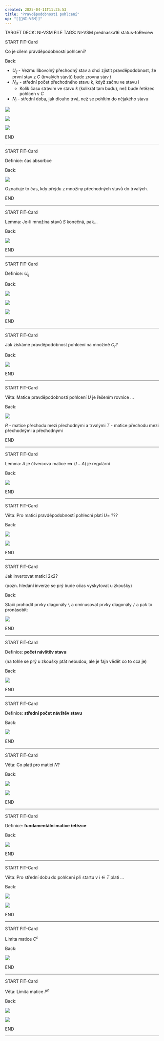 ```yaml
---
created: 2025-04-11T11:25:53
title: "Pravděpodobnosti pohlcení"
up: "[[📖NI-VSM]]"
---
```


TARGET DECK: NI-VSM
FILE TAGS: NI-VSM prednaska16 status-toReview

START
FIT-Card

Co je cílem pravděpodobností pohlcení?

Back:

- $U_{ij}$ - Vezmu libovolný přechodný stav a chci zjistit pravděpodobnost, že první stav z $C$ (trvalých stavů) bude zrovna stav $j$
- $N_{ik}$ - střední počet přechodného stavu k, když začnu ve stavu i
	- Kolik času strávím ve stavu $k$ (kolikrát tam budu), než bude řetězec pohlcen v $C$
- $N_i$ - střední doba, jak dlouho trvá, než se pohltím do nějakého stavu

![](../../Assets/Pasted%20image%2020250411112710.png)

<!-- DetailInfoStart -->
![](../../Assets/Pasted%20image%2020250411112705.png)
<!-- DetailInfoEnd -->

<!-- ExampleStart -->
![](../../Assets/Pasted%20image%2020250411112724.png)
<!-- ExampleEnd -->
<!--ID: 1746518364612-->
END

---


START
FIT-Card

Definice: čas absorbce

Back:

![](../../Assets/Pasted%20image%2020250411112735.png)

Označuje to čas, kdy přejdu z množiny přechodných stavů do trvalých.
<!--ID: 1746518364615-->
END

---


START
FIT-Card

Lemma: Je-li množina stavů $S$ konečná, pak...

Back:

![](../../Assets/Pasted%20image%2020250411112756.png)
<!--ID: 1746518364618-->
END

---


START
FIT-Card

Definice: $U_{ij}$

Back:

![](../../Assets/Pasted%20image%2020250411112827.png)

<!-- DetailInfoStart -->
![](../../Assets/Pasted%20image%2020250411112835.png)

![](../../Assets/Pasted%20image%2020250411130234.png)
<!-- DetailInfoEnd -->
<!--ID: 1746518364620-->
END

---


START
FIT-Card

Jak získáme pravděpodobnost pohlcení na množině $C_r$?

Back:

![](../../Assets/Pasted%20image%2020250411112859.png)
<!--ID: 1746518364623-->
END

---


START
FIT-Card

Věta: Matice pravděpodobností pohlcení $U$ je řešením rovnice ...

Back:

![](../../Assets/Pasted%20image%2020250411112906.png)

$R$ - matice přechodu mezi přechodnými a trvalými
$T$ - matice přechodu mezi přechodnými a přechodnými
<!--ID: 1746518364626-->
END

---


START
FIT-Card

Lemma: $A$ je čtvercová matice $\implies$ $(I-A)$ je regulární

Back:

![](../../Assets/Pasted%20image%2020250411112950.png)
<!--ID: 1746518364628-->
END

---


START
FIT-Card

Věta: Pro matici pravděpodobností pohlecní platí $U = \ ???$

Back:

![](../../Assets/Pasted%20image%2020250411113028.png)

<!-- ExerciseStart -->
![](../../Assets/Pasted%20image%2020250411113037.png)
<!-- ExerciseEnd -->
<!--ID: 1746518364631-->
END

---


START
FIT-Card

Jak invertovat matici 2x2?

(pozn. hledání inverze se prý bude očas vyskytovat u zkoušky)

Back:

Stačí prohodit prvky diagonály `\` a omínusovat prvky diagonály `/` a pak to pronásobit:

![](../../Assets/Pasted%20image%2020250411131531.png)
<!--ID: 1746518364634-->
END

---


START
FIT-Card

Definice: **počet návštěv stavu**

(na tohle se prý u zkoušky ptát nebudou, ale je fajn vědět co to cca je)

Back:

![](../../Assets/Pasted%20image%2020250411113051.png)
<!--ID: 1746518364637-->
END

---


START
FIT-Card

Definice: **střední počet návštěv stavu**

Back:

![](../../Assets/Pasted%20image%2020250411113106.png)
<!--ID: 1746518364640-->
END

---


START
FIT-Card

Věta: Co platí pro matici $N$?

Back:

![](../../Assets/Pasted%20image%2020250411113123.png)

<!-- ExerciseStart -->
![](../../Assets/Pasted%20image%2020250411113135.png)
<!-- ExerciseEnd -->
<!--ID: 1746518364643-->
END

---


START
FIT-Card

Definice: **fundamentální matice řetězce**

Back:

![](../../Assets/Pasted%20image%2020250411113151.png)
<!--ID: 1746518364647-->
END

---


START
FIT-Card

Věta: Pro střední dobu do pohlcení při startu v $i \in T$ platí $\dots$

Back:

![](../../Assets/Pasted%20image%2020250411113214.png)

<!-- ExampleStart -->
![](../../Assets/Pasted%20image%2020250411113224.png)
<!-- ExampleEnd -->
<!--ID: 1746518364649-->
END

---


START
FIT-Card

Limita matice $C^n$

Back:

![](../../Assets/Pasted%20image%2020250411113245.png)
<!--ID: 1746518364652-->
END

---


START
FIT-Card

Věta: Limita matice $P^n$

Back:

![](../../Assets/Pasted%20image%2020250411113300.png)

<!-- ExampleStart -->
![](../../Assets/Pasted%20image%2020250411113309.png)
<!-- ExampleEnd -->
<!--ID: 1746518364655-->
END

---
